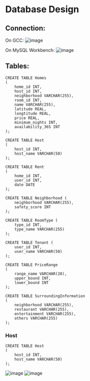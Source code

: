 # Database Design

## Connection:
On GCC:
![image](https://user-images.githubusercontent.com/73111353/178641741-354dad77-f9c1-4329-b5b5-592478090a06.png)

On MySQL Workbench:
![image](https://user-images.githubusercontent.com/73111353/178641334-f82b763b-dade-4f29-a6ca-7e88e0ef1b86.png)


## Tables:
```
CREATE TABLE Homes
(
    home_id INT,
    host_id INT,
    neighborhood VARCHAR(255),
    room_id INT,
    name VARCHAR(255),
    latitude REAL,
    longtitude REAL,
    price REAL,
    minimum_nights INT,
    availability_365 INT
);

CREATE TABLE Host
(
    host_id INT,
    host_name VARCHAR(50)
);

CREATE TABLE Rent
(
    home_id INT,
    user_id INT,
    date DATE
);

CREATE TABLE Neighborhood (
    neighborhood VARCHAR(255),
    safety_score INT
);

CREATE TABLE RoomType (
    type_id INT,
    type_name VARCHAR(255)
);

CREATE TABLE Tenant (
    user_id INT,
    user_name VARCHAR(50)
);

CREATE TABLE PriceRange
(
    range_name VARCHAR(20),
    upper_bound INT,
    lower_bound INT
);

CREATE TABLE SurroundingInformation
(
    neighborhood VARCHAR(255),
    restaurant VARCHAR(255),
    entertainment VARCHAR(255),
    others VARCHAR(255)
);
```
### Host
```
CREATE TABLE Host
(
    host_id INT,
    host_name VARCHAR(50)
);
```
![image](https://user-images.githubusercontent.com/73111353/178641524-85668384-18c9-402c-929d-6d12d19983b1.png)
![image](https://user-images.githubusercontent.com/73111353/178641285-6f7f61aa-fd9f-45d8-8782-5a7b42d40ad3.png)


